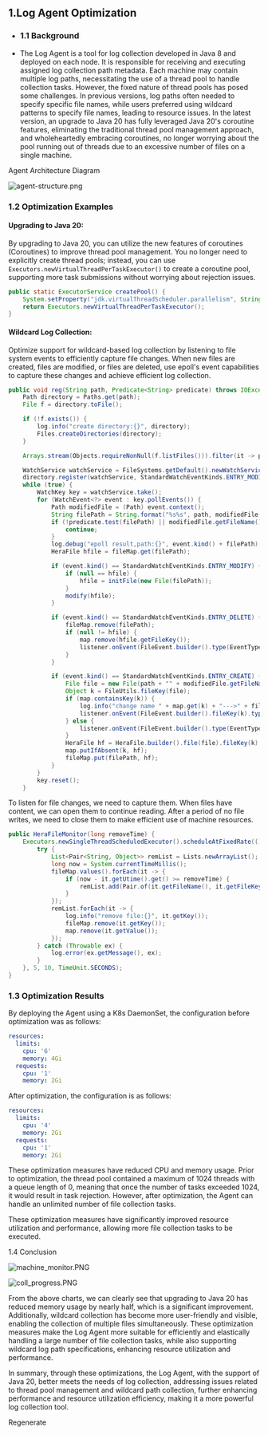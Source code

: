 <!--

    Licensed to the Apache Software Foundation (ASF) under one
    or more contributor license agreements.  See the NOTICE file
    distributed with this work for additional information
    regarding copyright ownership.  The ASF licenses this file
    to you under the Apache License, Version 2.0 (the
    "License"); you may not use this file except in compliance
    with the License.  You may obtain a copy of the License at

http://www.apache.org/licenses/LICENSE-2.0

    Unless required by applicable law or agreed to in writing,
    software distributed under the License is distributed on an
    "AS IS" BASIS, WITHOUT WARRANTIES OR CONDITIONS OF ANY
    KIND, either express or implied.  See the License for the
    specific language governing permissions and limitations
    under the License.

-->
## 1.Log Agent Optimization

- ### 1.1 Background

-  The Log Agent is a tool for log collection developed in Java 8 and deployed on each node. It is responsible for receiving and executing assigned log collection path metadata. Each machine may contain multiple log paths, necessitating the use of a thread pool to handle collection tasks. However, the fixed nature of thread pools has posed some challenges. In previous versions, log paths often needed to specify specific file names, while users preferred using wildcard patterns to specify file names, leading to resource issues. In the latest version, an upgrade to Java 20 has fully leveraged Java 20's coroutine features, eliminating the traditional thread pool management approach, and wholeheartedly embracing coroutines, no longer worrying about the pool running out of threads due to an excessive number of files on a single machine.

Agent Architecture Diagram

![agent-structure.png](images%2Fagent-structure.png)

### 1.2 Optimization Examples

#### Upgrading to Java 20:

By upgrading to Java 20, you can utilize the new features of coroutines (Coroutines) to improve thread pool management. You no longer need to explicitly create thread pools; instead, you can use `Executors.newVirtualThreadPerTaskExecutor()` to create a coroutine pool, supporting more task submissions without worrying about rejection issues.

```Java
public static ExecutorService createPool() {
    System.setProperty("jdk.virtualThreadScheduler.parallelism", String.valueOf(Runtime.getRuntime().availableProcessors() + 1));
    return Executors.newVirtualThreadPerTaskExecutor();
}
```

#### Wildcard Log Collection:

Optimize support for wildcard-based log collection by listening to file system events to efficiently capture file changes. When new files are created, files are modified, or files are deleted, use epoll's event capabilities to capture these changes and achieve efficient log collection.

```Java
public void reg(String path, Predicate<String> predicate) throws IOException, InterruptedException {
    Path directory = Paths.get(path);
    File f = directory.toFile();

    if (!f.exists()) {
        log.info("create directory:{}", directory);
        Files.createDirectories(directory);
    }

    Arrays.stream(Objects.requireNonNull(f.listFiles())).filter(it -> predicate.test(it.getPath())).forEach(this::initFile);

    WatchService watchService = FileSystems.getDefault().newWatchService();
    directory.register(watchService, StandardWatchEventKinds.ENTRY_MODIFY, StandardWatchEventKinds.ENTRY_DELETE, StandardWatchEventKinds.ENTRY_CREATE);
    while (true) {
        WatchKey key = watchService.take();
        for (WatchEvent<?> event : key.pollEvents()) {
            Path modifiedFile = (Path) event.context();
            String filePath = String.format("%s%s", path, modifiedFile.getFileName().toString());
            if (!predicate.test(filePath) || modifiedFile.getFileName().toString().startsWith(".")) {
                continue;
            }
            log.debug("epoll result,path:{}", event.kind() + filePath);
            HeraFile hfile = fileMap.get(filePath);

            if (event.kind() == StandardWatchEventKinds.ENTRY_MODIFY) {
                if (null == hfile) {
                    hfile = initFile(new File(filePath));
                }
                modify(hfile);
            }

            if (event.kind() == StandardWatchEventKinds.ENTRY_DELETE) {
                fileMap.remove(filePath);
                if (null != hfile) {
                    map.remove(hfile.getFileKey());
                    listener.onEvent(FileEvent.builder().type(EventType.delete).fileName(filePath).fileKey(hfile.getFileKey()).build());
                }
            }

            if (event.kind() == StandardWatchEventKinds.ENTRY_CREATE) {
                File file = new File(path + "" + modifiedFile.getFileName());
                Object k = FileUtils.fileKey(file);
                if (map.containsKey(k)) {
                    log.info("change name " + map.get(k) + "--->" + file);
                    listener.onEvent(FileEvent.builder().fileKey(k).type(EventType.rename).build());
                } else {
                    listener.onEvent(FileEvent.builder().type(EventType.create).fileName(file.getPath()).build());
                }
                HeraFile hf = HeraFile.builder().file(file).fileKey(k).fileName(filePath).build();
                map.putIfAbsent(k, hf);
                fileMap.put(filePath, hf);
            }
        }
        key.reset();
    }
```

To listen for file changes, we need to capture them. When files have content, we can open them to continue reading. After a period of no file writes, we need to close them to make efficient use of machine resources.

```Java
public HeraFileMonitor(long removeTime) {
    Executors.newSingleThreadScheduledExecutor().scheduleAtFixedRate(() -> {
        try {
            List<Pair<String, Object>> remList = Lists.newArrayList();
            long now = System.currentTimeMillis();
            fileMap.values().forEach(it -> {
                if (now - it.getUtime().get() >= removeTime) {
                    remList.add(Pair.of(it.getFileName(), it.getFileKey()));
                }
            });
            remList.forEach(it -> {
                log.info("remove file:{}", it.getKey());
                fileMap.remove(it.getKey());
                map.remove(it.getValue());
            });
        } catch (Throwable ex) {
            log.error(ex.getMessage(), ex);
        }
    }, 5, 10, TimeUnit.SECONDS);
}
```

### 1.3 Optimization Results

By deploying the Agent using a K8s DaemonSet, the configuration before optimization was as follows:

```YAML
resources:
  limits:
    cpu: '6'
    memory: 4Gi
  requests:
    cpu: '1'
    memory: 2Gi
```

After optimization, the configuration is as follows:

```YAML
resources:
  limits:
    cpu: '4'
    memory: 2Gi
  requests:
    cpu: '1'
    memory: 2Gi
```

These optimization measures have reduced CPU and memory usage. Prior to optimization, the thread pool contained a maximum of 1024 threads with a queue length of 0, meaning that once the number of tasks exceeded 1024, it would result in task rejection. However, after optimization, the Agent can handle an unlimited number of file collection tasks.

These optimization measures have significantly improved resource utilization and performance, allowing more file collection tasks to be executed.

1.4 Conclusion

![machine_monitor.PNG](images%2Fmachine_monitor.PNG)

![coll_progress.PNG](images%2Fcoll_progress.PNG)

From the above charts, we can clearly see that upgrading to Java 20 has reduced memory usage by nearly half, which is a significant improvement. Additionally, wildcard collection has become more user-friendly and visible, enabling the collection of multiple files simultaneously. These optimization measures make the Log Agent more suitable for efficiently and elastically handling a large number of file collection tasks, while also supporting wildcard log path specifications, enhancing resource utilization and performance.

In summary, through these optimizations, the Log Agent, with the support of Java 20, better meets the needs of log collection, addressing issues related to thread pool management and wildcard path collection, further enhancing performance and resource utilization efficiency, making it a more powerful log collection tool.

Regenerate
